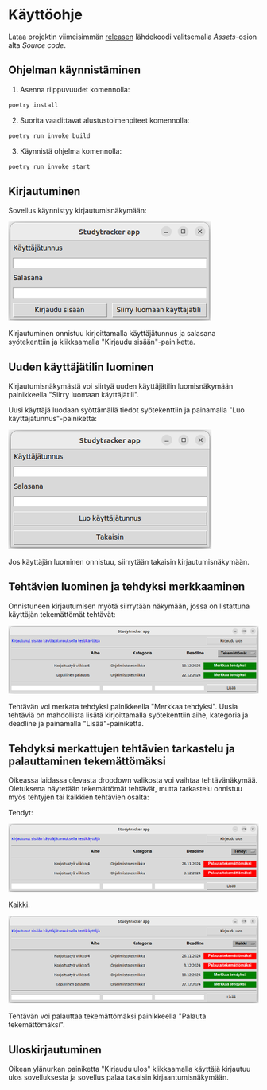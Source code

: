 # Käyttöohje

Lataa projektin viimeisimmän [releasen](https://github.com/miikuel/ot-harjoitustyo/releases) lähdekoodi valitsemalla _Assets_-osion alta _Source code_.

## Ohjelman käynnistäminen

1. Asenna riippuvuudet komennolla:

```bash
poetry install
```

2. Suorita vaadittavat alustustoimenpiteet komennolla:

```bash
poetry run invoke build
```

3. Käynnistä ohjelma komennolla:

```bash
poetry run invoke start
```

## Kirjautuminen

Sovellus käynnistyy kirjautumisnäkymään:

![](./kuvat/kayttoohje-kirjautuminen.png)

Kirjautuminen onnistuu kirjoittamalla käyttäjätunnus ja salasana syötekenttiin ja klikkaamalla "Kirjaudu sisään"-painiketta.

## Uuden käyttäjätilin luominen

Kirjautumisnäkymästä voi siirtyä uuden käyttäjätilin luomisnäkymään painikkeella "Siirry luomaan käyttäjätili".

Uusi käyttäjä luodaan syöttämällä tiedot syötekenttiin ja painamalla "Luo käyttäjätunnus"-painiketta:

![](./kuvat/kayttoohje-uusi-kayttaja.png)

Jos käyttäjän luominen onnistuu, siirrytään takaisin kirjautumisnäkymään.

## Tehtävien luominen ja tehdyksi merkkaaminen

Onnistuneen kirjautumisen myötä siirrytään näkymään, jossa on listattuna käyttäjän tekemättömät tehtävät:

![](./kuvat/kayttoohje-tehdyksi-merkkaaminen.png)

Tehtävän voi merkata tehdyksi painikkeella "Merkkaa tehdyksi". Uusia tehtäviä on mahdollista lisätä kirjoittamalla syötekenttiin aihe, kategoria ja deadline ja painamalla "Lisää"-painiketta.

## Tehdyksi merkattujen tehtävien tarkastelu ja palauttaminen tekemättömäksi

Oikeassa laidassa olevasta dropdown valikosta voi vaihtaa tehtävänäkymää. Oletuksena näytetään tekemättömät tehtävät, mutta tarkastelu onnistuu myös tehtyjen tai kaikkien tehtävien osalta:

Tehdyt:

![](./kuvat/kayttoohje-tehdyt.png)

Kaikki:

![](./kuvat/kayttoohje-kaikki.png)

Tehtävän voi palauttaa tekemättömäksi painikkeella "Palauta tekemättömäksi".

## Uloskirjautuminen

Oikean ylänurkan painiketta "Kirjaudu ulos" klikkaamalla käyttäjä kirjautuu ulos sovelluksesta ja sovellus palaa takaisin kirjaantumisnäkymään.